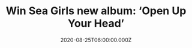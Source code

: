 ---
campaign-uuid: "c-116931b9-650a-4c81-a7aa-2ee4107a5d3d"
type: "Competition"
category: "Music"
date: "2020-08-25T06:00:00.000Z"
end-date: "2020-09-25T23:59:00.000Z"
disable-form: false
is_promoted: false
has_entry_page: true
title: "Win Sea Girls new album: ‘Open Up Your Head’"
competition-description: "<p>After a long year with electric live shows, they are\
  \ back with their emotionally charged, deeply personal, hook laden debut album 'Open\
  \ Up Your Head’. An album that isn’t afraid of dreaming big or broaching the endless\
  \ hellscape that is shit mental health.</p>\n<p>A record you should not miss. Click\
  \ below and it could be yours.</p>\n"
hero-header: "Win Sea Girls new album: ‘Open Up Your Head’"
terms-confirmation: "N/A"
banner-img: "https://assets.expresslyapp.com/asset-4922008d-9919-4b71-8a6a-3eabe26796c5.jpg"
logo-left-href: "aaa.nme.com"
logo-left-image: "https://assets.expresslyapp.com/asset-438c55fc-2d79-46aa-9c90-f6ed50267aca.jpg"
logo-left-title: "NME AAA"
bg-image-hero: "https://assets.expresslyapp.com/asset-36e5b1e8-5f02-459b-bd46-004ac1ef6ac0.jpg"
bg-image-first: "https://assets.expresslyapp.com/asset-edd69351-1e68-43a8-a097-73a9d1ae6e70.jpg"
section1-content: "<p>Featuring fourteen doses of memorable jagged guitar-pop brilliance,\
  \ ‘Open Up Your Head’ is Sea Girls most personal album to date. An album that isn’\
  t afraid of dreaming big or broaching the endless hellscape that is shit mental\
  \ health. The album features the tracks 'All I Want to Hear You Say', 'Do You Really\
  \ Wanna Know?’ & many more.</p>\n<p>Click below for a chance to win.</p>\n"
entry-title: "Win Sea Girls new album: ‘Open Up Your Head’"
entry-content: "<p>Enter the draw to win Sea Girls new album: ‘Open Up Your Head’\
  \ by completing the form below before 23:59 on the 25th of September 2020.</p>\n"
has-winner: false
prize-description: "Sea Girls new album: ‘Open Up Your Head’"
special-conditions: "Multiple entries are allowed up to one every day.\r\n\r\nThis\
  \ competition is also available on: https://club.expressly.io/competitions/sea-girls-cd-open-up-your-head"
country-restrictions:
- "GB"
---